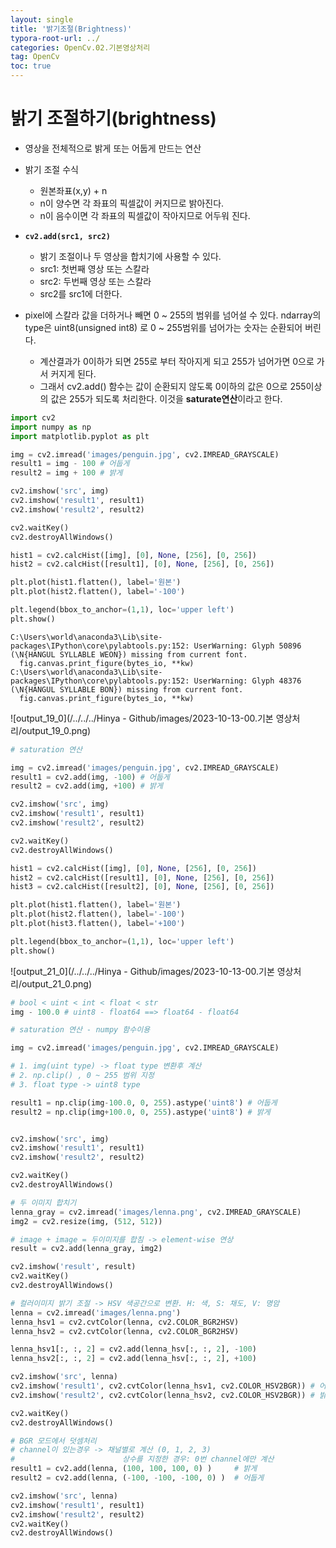 ```yaml
---
layout: single
title: '밝기조절(Brightness)'
typora-root-url: ../
categories: OpenCv.02.기본영상처리
tag: OpenCv
toc: true
---
```


# 밝기 조절하기(brightness)

- 영상을 전체적으로 밝게 또는 어둡게 만드는 연산
- 밝기 조절 수식
    - 원본좌표(x,y) + n
    - n이 양수면 각 좌표의 픽셀값이 커지므로 밝아진다.
    - n이 음수이면 각 좌표의 픽셀값이 작아지므로 어두워 진다.
    
- **`cv2.add(src1, src2)`**
    - 밝기 조절이나 두 영상을 합치기에 사용할 수 있다.
    - src1: 첫번째 영상 또는 스칼라
    - src2: 두번째 영상 또는 스칼라
    - src2를 src1에 더한다.
- pixel에 스칼라 값을 더하거나 빼면 0 ~ 255의 범위를 넘어설 수 있다. ndarray의 type은 uint8(unsigned int8) 로 0 ~ 255범위를 넘어가는 숫자는 순환되어 버린다. 
    - 계산결과가 0이하가 되면 255로 부터 작아지게 되고 255가 넘어가면 0으로 가서 커지게 된다.
    - 그래서 cv2.add() 함수는 값이 순환되지 않도록 0이하의 값은 0으로 255이상의 값은 255가 되도록 처리한다. 이것을 **saturate연산**이라고 한다.


```python
import cv2
import numpy as np
import matplotlib.pyplot as plt
```


```python
img = cv2.imread('images/penguin.jpg', cv2.IMREAD_GRAYSCALE)
result1 = img - 100 # 어둡게
result2 = img + 100 # 밝게
```


```python
cv2.imshow('src', img)
cv2.imshow('result1', result1)
cv2.imshow('result2', result2)

cv2.waitKey()
cv2.destroyAllWindows()
```


```python
hist1 = cv2.calcHist([img], [0], None, [256], [0, 256])
hist2 = cv2.calcHist([result1], [0], None, [256], [0, 256])

plt.plot(hist1.flatten(), label='원본')
plt.plot(hist2.flatten(), label='-100')

plt.legend(bbox_to_anchor=(1,1), loc='upper left')
plt.show()
```

    C:\Users\world\anaconda3\Lib\site-packages\IPython\core\pylabtools.py:152: UserWarning: Glyph 50896 (\N{HANGUL SYLLABLE WEON}) missing from current font.
      fig.canvas.print_figure(bytes_io, **kw)
    C:\Users\world\anaconda3\Lib\site-packages\IPython\core\pylabtools.py:152: UserWarning: Glyph 48376 (\N{HANGUL SYLLABLE BON}) missing from current font.
      fig.canvas.print_figure(bytes_io, **kw)




![output_19_0](/../../../Hinya - Github/images/2023-10-13-00.기본 영상처리/output_19_0.png)
    



```python
# saturation 연산

img = cv2.imread('images/penguin.jpg', cv2.IMREAD_GRAYSCALE)
result1 = cv2.add(img, -100) # 어둡게
result2 = cv2.add(img, +100) # 밝게

cv2.imshow('src', img)
cv2.imshow('result1', result1)
cv2.imshow('result2', result2)

cv2.waitKey()
cv2.destroyAllWindows()
```


```python
hist1 = cv2.calcHist([img], [0], None, [256], [0, 256])
hist2 = cv2.calcHist([result1], [0], None, [256], [0, 256])
hist3 = cv2.calcHist([result2], [0], None, [256], [0, 256])

plt.plot(hist1.flatten(), label='원본')
plt.plot(hist2.flatten(), label='-100')
plt.plot(hist3.flatten(), label='+100')

plt.legend(bbox_to_anchor=(1,1), loc='upper left')
plt.show()
```


![output_21_0](/../../../Hinya - Github/images/2023-10-13-00.기본 영상처리/output_21_0.png)
    



```python
# bool < uint < int < float < str
img - 100.0 # uint8 - float64 ==> float64 - float64
```


```python
# saturation 연산 - numpy 함수이용

img = cv2.imread('images/penguin.jpg', cv2.IMREAD_GRAYSCALE)

# 1. img(uint type) -> float type 변환후 계산 
# 2. np.clip() , 0 ~ 255 범위 지정
# 3. float type -> uint8 type

result1 = np.clip(img-100.0, 0, 255).astype('uint8') # 어둡게
result2 = np.clip(img+100.0, 0, 255).astype('uint8') # 밝게


cv2.imshow('src', img)
cv2.imshow('result1', result1)
cv2.imshow('result2', result2)

cv2.waitKey()
cv2.destroyAllWindows()
```


```python
# 두 이미지 합치기
lenna_gray = cv2.imread('images/lenna.png', cv2.IMREAD_GRAYSCALE)
img2 = cv2.resize(img, (512, 512))

# image + image = 두이미지를 합침 -> element-wise 연상
result = cv2.add(lenna_gray, img2) 

cv2.imshow('result', result)
cv2.waitKey()
cv2.destroyAllWindows()
```


```python
# 컬러이미지 밝기 조절 -> HSV 색공간으로 변환. H: 색, S: 채도, V: 명암
lenna = cv2.imread('images/lenna.png')
lenna_hsv1 = cv2.cvtColor(lenna, cv2.COLOR_BGR2HSV)
lenna_hsv2 = cv2.cvtColor(lenna, cv2.COLOR_BGR2HSV)

lenna_hsv1[:, :, 2] = cv2.add(lenna_hsv[:, :, 2], -100)
lenna_hsv2[:, :, 2] = cv2.add(lenna_hsv[:, :, 2], +100)

cv2.imshow('src', lenna)
cv2.imshow('result1', cv2.cvtColor(lenna_hsv1, cv2.COLOR_HSV2BGR)) # 어둡게
cv2.imshow('result2', cv2.cvtColor(lenna_hsv2, cv2.COLOR_HSV2BGR)) # 밝게

cv2.waitKey()
cv2.destroyAllWindows()
```


```python
# BGR 모드에서 덧셈처리
# channel이 있는경우 -> 채널별로 계산 (0, 1, 2, 3)
#                        상수를 지정한 경우: 0번 channel에만 계산
result1 = cv2.add(lenna, (100, 100, 100, 0) )     # 밝게
result2 = cv2.add(lenna, (-100, -100, -100, 0) )  # 어둡게

cv2.imshow('src', lenna)
cv2.imshow('result1', result1)
cv2.imshow('result2', result2)
cv2.waitKey()
cv2.destroyAllWindows()
```

